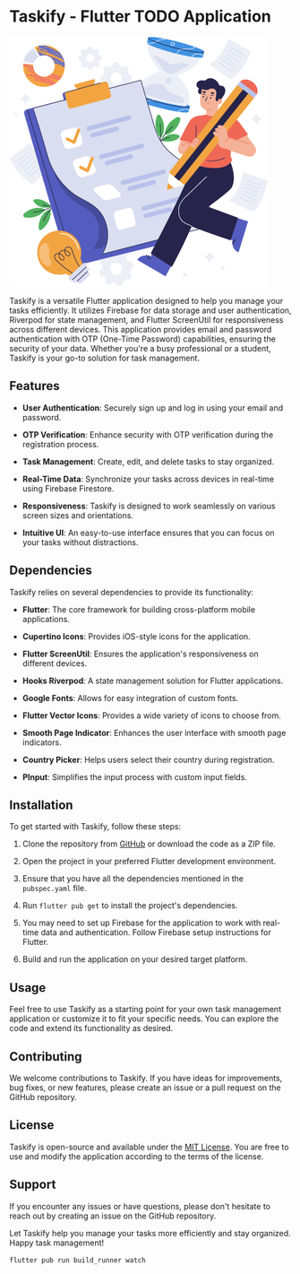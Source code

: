 # Taskify - Flutter TODO Application

![Taskify](assets/images/todo.png)

Taskify is a versatile Flutter application designed to help you manage your tasks efficiently. It utilizes Firebase for data storage and user authentication, Riverpod for state management, and Flutter ScreenUtil for responsiveness across different devices. This application provides email and password authentication with OTP (One-Time Password) capabilities, ensuring the security of your data. Whether you're a busy professional or a student, Taskify is your go-to solution for task management.

## Features

- **User Authentication**: Securely sign up and log in using your email and password.

- **OTP Verification**: Enhance security with OTP verification during the registration process.

- **Task Management**: Create, edit, and delete tasks to stay organized.

- **Real-Time Data**: Synchronize your tasks across devices in real-time using Firebase Firestore.

- **Responsiveness**: Taskify is designed to work seamlessly on various screen sizes and orientations.

- **Intuitive UI**: An easy-to-use interface ensures that you can focus on your tasks without distractions.

## Dependencies

Taskify relies on several dependencies to provide its functionality:

- **Flutter**: The core framework for building cross-platform mobile applications.

- **Cupertino Icons**: Provides iOS-style icons for the application.

- **Flutter ScreenUtil**: Ensures the application's responsiveness on different devices.

- **Hooks Riverpod**: A state management solution for Flutter applications.

- **Google Fonts**: Allows for easy integration of custom fonts.

- **Flutter Vector Icons**: Provides a wide variety of icons to choose from.

- **Smooth Page Indicator**: Enhances the user interface with smooth page indicators.

- **Country Picker**: Helps users select their country during registration.

- **PInput**: Simplifies the input process with custom input fields.

## Installation

To get started with Taskify, follow these steps:

1. Clone the repository from [GitHub](https://github.com/Njuguna-JohnBrian/taskify) or download the code as a ZIP file.

2. Open the project in your preferred Flutter development environment.

3. Ensure that you have all the dependencies mentioned in the `pubspec.yaml` file.

4. Run `flutter pub get` to install the project's dependencies.

5. You may need to set up Firebase for the application to work with real-time data and authentication. Follow Firebase setup instructions for Flutter.

6. Build and run the application on your desired target platform.

## Usage

Feel free to use Taskify as a starting point for your own task management application or customize it to fit your specific needs. You can explore the code and extend its functionality as desired.

## Contributing

We welcome contributions to Taskify. If you have ideas for improvements, bug fixes, or new features, please create an issue or a pull request on the GitHub repository.

## License

Taskify is open-source and available under the [MIT License](LICENSE). You are free to use and modify the application according to the terms of the license.

## Support

If you encounter any issues or have questions, please don't hesitate to reach out by creating an issue on the GitHub repository.

Let Taskify help you manage your tasks more efficiently and stay organized. Happy task management!

```bash
flutter pub run build_runner watch
```